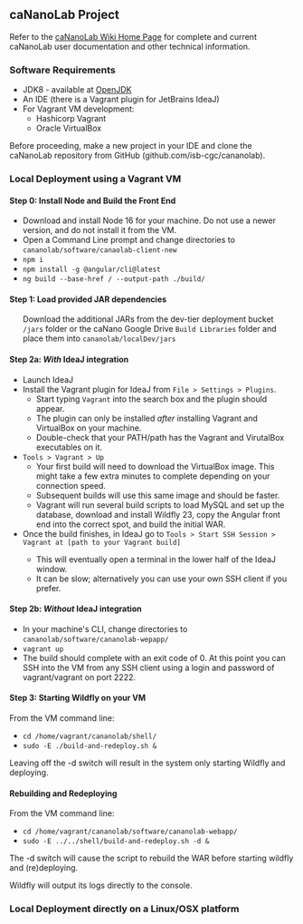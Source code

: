 <h2>caNanoLab Project</h2>

Refer to the <a href="https://wiki.nci.nih.gov/x/F4V-AQ" target="_blank" nofollow noreferrer>caNanoLab Wiki Home Page</a> for complete and current caNanoLab user documentation and other technical information.

<h3>Software Requirements</h3>
<ul>
    <li>JDK8 - available at <a href="https://jdk.java.net/java-se-ri/8-MR4" target="_blank" nofollow noreferrer>OpenJDK</a></li>
    <li>An IDE (there is a Vagrant plugin for JetBrains IdeaJ)</li>
    <li>For Vagrant VM development:
        <ul>
            <li>Hashicorp Vagrant</li>
            <li>Oracle VirtualBox</li>
        </ul>
    </li>
</ul>

Before proceeding, make a new project in your IDE and clone the caNanoLab repository from GitHub 
(github.com/isb-cgc/cananolab). 

<h3>Local Deployment using a Vagrant VM</h3>
<h4>Step 0: Install Node and Build the Front End</h4>
<ul>
    <li>Download and install Node 16 for your machine. Do not use a newer version, and do not install it from the VM.</li>
    <li>Open a Command Line prompt and change directories to <code>cananolab/software/canaolab-client-new</code></li>
    <li><code>npm i</code></li>
    <li><code>npm install -g @angular/cli@latest</code></li>
    <li><code>ng build --base-href / --output-path ./build/</code></li>
</ul>

<h4>Step 1: Load provided JAR dependencies</h4>
<ul>Download the additional JARs from the dev-tier deployment bucket <code>/jars</code> folder or the caNano Google 
    Drive <code>Build Libraries</code> folder and place them into <code>cananolab/localDev/jars</code></ul>
    
<h4>Step 2a: <b><i>With</i></b> IdeaJ integration</h4>
<ul>
    <li>Launch IdeaJ</li>
    <li>Install the Vagrant plugin for IdeaJ from <code>File > Settings > Plugins</code>.
        <ul>
            <li>Start typing <code>Vagrant</code> into the search box and the plugin should appear.</li>
            <li>The plugin can only be installed <i>after</i> installing Vagrant and VirtualBox on your machine.</li>
            <li>Double-check that your PATH/path has the Vagrant and VirutalBox executables on it.</li>
        </ul>
    </li>
    <li><code>Tools > Vagrant > Up</code>
        <ul>
            <li>Your first build will need to download the VirtualBox image. This might take a few extra minutes to complete depending on your connection speed.</li>
            <li>Subsequent builds will use this same image and should be faster.</li>
            <li>Vagrant will run several build scripts to load MySQL and set up the database, download and install Wildfly 23, copy the Angular front end into the correct spot, and build the initial WAR.</li>
        </ul>
    </li>
    <li>Once the build finishes, in IdeaJ go to <code>Tools > Start SSH Session > Vagrant at [path to your Vagrant build]</code></li>
    <ul>
    <li>This will eventually open a terminal in the lower half of the IdeaJ window.</li>
    <li>It can be slow; alternatively you can use your own SSH client if you prefer.</li>
    </ul>
</ul>

<h4>Step 2b: <b><i>Without</i></b> IdeaJ integration</h4>
<ul>
    <li>In your machine's CLI, change directories to <code>cananolab/software/cananolab-wepapp/</code></li>
    <li><code>vagrant up</code></li>
    <li>The build should complete with an exit code of 0. At this point you can SSH into the VM from any SSH client using a login and password of vagrant/vagrant on port 2222.</li>
</ul>

<h4>Step 3: Starting Wildfly on your VM</h4>
From the VM command line: 
<ul>
    <li><code>cd /home/vagrant/cananolab/shell/</code></li>
    <li><code>sudo -E ./build-and-redeploy.sh &</code></li>
</ul>
Leaving off the -d switch will result in the system only starting Wildfly and deploying.

<h4>Rebuilding and Redeploying</h4>
From the VM command line:
<ul>
    <li><code>cd /home/vagrant/cananolab/software/cananolab-webapp/</code></li>
    <li><code>sudo -E ../../shell/build-and-redeploy.sh -d &</code></li>
</ul>

The -d switch will cause the script to rebuild the WAR before starting wildfly and (re)deploying.

Wildfly will output its logs directly to the console.


<h3>Local Deployment directly on a Linux/OSX platform</h3>

